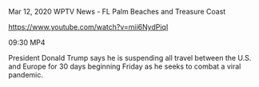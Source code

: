 Mar 12, 2020
WPTV News - FL Palm Beaches and Treasure Coast

https://www.youtube.com/watch?v=mii6NydPiqI

09:30 MP4

President Donald Trump says he is suspending all travel between the U.S. and Europe for 30 days beginning Friday as he seeks to combat a viral pandemic.